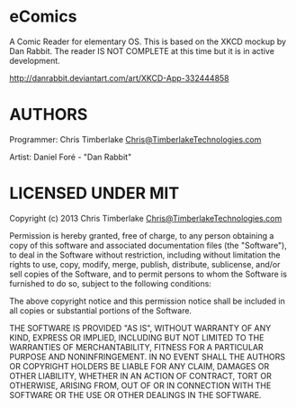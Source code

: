 eComics
=======

A Comic Reader for elementary OS. This is based on the XKCD mockup by Dan Rabbit. The reader IS NOT COMPLETE at this time but it is in active development.

http://danrabbit.deviantart.com/art/XKCD-App-332444858


AUTHORS
=======
Programmer: Chris Timberlake <Chris@TimberlakeTechnologies.com>

Artist: Daniel Foré - "Dan Rabbit"


LICENSED UNDER MIT
=======

Copyright (c) 2013 Chris Timberlake <Chris@TimberlakeTechnologies.com>

Permission is hereby granted, free of charge, to any person obtaining a copy of this software and associated documentation files (the "Software"), to deal in the Software without restriction, including without limitation the rights to use, copy, modify, merge, publish, distribute, sublicense, and/or sell copies of the Software, and to permit persons to whom the Software is furnished to do so, subject to the following conditions:

The above copyright notice and this permission notice shall be included in all copies or substantial portions of the Software.

THE SOFTWARE IS PROVIDED "AS IS", WITHOUT WARRANTY OF ANY KIND, EXPRESS OR IMPLIED, INCLUDING BUT NOT LIMITED TO THE WARRANTIES OF MERCHANTABILITY, FITNESS FOR A PARTICULAR PURPOSE AND NONINFRINGEMENT. IN NO EVENT SHALL THE AUTHORS OR COPYRIGHT HOLDERS BE LIABLE FOR ANY CLAIM, DAMAGES OR OTHER LIABILITY, WHETHER IN AN ACTION OF CONTRACT, TORT OR OTHERWISE, ARISING FROM, OUT OF OR IN CONNECTION WITH THE SOFTWARE OR THE USE OR OTHER DEALINGS IN THE SOFTWARE.